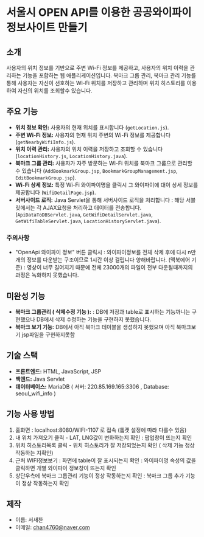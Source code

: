 # 서울시 OPEN API를 이용한 공공와이파이 정보사이트 만들기

## 소개
 사용자의 위치 정보를 기반으로 주변 Wi-Fi 정보를 제공하고, 
 사용자의 위치 이력을 관리하는 기능을 포함하는 웹 애플리케이션입니다.
  북마크 그룹 관리, 북마크 관리 기능를 통해 사용자는 자신이 선호하는 Wi-Fi 위치를 저장하고 관리하며 위치 히스토리를 이용하여 자신의 위치를 조회할수 있습니다. 

## 주요 기능
- **위치 정보 확인:** 사용자의 현재 위치를 표시합니다 (`getLocation.js`).
- **주변 Wi-Fi 정보:** 사용자의 현재 위치 주변의 Wi-Fi 정보를 제공합니다 (`getNearbyWifiInfo.js`).
- **위치 이력 관리:** 사용자의 위치 이력을 저장하고 조회할 수 있습니다 (`locationHistory.js`, `LocationHistory.java`).
- **북마크 그룹 관리:** 사용자가 자주 방문하는 Wi-Fi 위치를 북마크 그룹으로 관리할 수 있습니다 (`AddBookmarkGroup.jsp`, `BookmarkGroupManagement.jsp`, `EditBookmarkGroup.jsp`).
- **Wi-Fi 상세 정보:** 특정 Wi-Fi 와이파이명을 클릭시 그 와이파이에 대이 상세 정보를 제공합니다 (`WifiDetailPage.jsp`).
- **서버사이드 로직:** Java Servlet을 통해 서버사이드 로직을 처리합니다 : 해당 서블릿에서는 각 AJAX요청을 처리하고 데이터를 전송합니다. (`ApiDataToDBServlet.java`, `GetWifiDetailServlet.java`, `GetWifiTableServlet.java`, `LocationHistoryServlet.java`).

### 주의사항 
- "OpenApi 와이파이 정보"  버튼 클릭시 : 와이파이정보를 전체 삭제 후에 다시 n만개의 정보를 다운받는 구조이므로 1시간 이상 걸립니다 양해바랍니다. (맥북에어 기준) : 영상이 너무 길어지기 때문에 전체 23000개의 파일이 전부 다운될때까지의 과정은 녹화하지 못했습니다.



## 미완성 기능
- **북마크 그룹관리 ( 삭제수정 기능 ):** : DB에 저장과 table로 표시하는 기능까니는 구현했으나 DB에서 삭제 수정하는 기능을 구현하지 못했습니다.
- **북마크 보기 기능:** DB에서 아직 북마크 테이블을 생성하지 못했으며 아직 북마크보기 jsp파일을 구현하지못함


## 기술 스택
- **프론트엔드:** HTML, JavaScript, JSP
- **백엔드:** Java Servlet
- **데이터베이스:**  MariaDB ( 서버: 220.85.169.165:3306 , Database: seoul_wifi_info )


## 기능 사용 방법
1. 홈화면 : localhost:8080/WIFI-1107 로 접속 (톰캣 설정에 따라 다를수 있음)
2. 내 위치 가져오기 클릭 - LAT, LNG값이 변화하는지 확인 : 팝업창이 뜨는지 확인
3. 위치 히스토리목록 클릭 - 위치 히스토리가 잘 저장되었는지 확인 ( 삭제 기능 정상 작동하는 지확인)
4. 근처 WIFI정보보기 : 화면에 table이 잘 표시되는지 확인 : 와이파이명 속성의 값을 클릭하면 개별 와이파이 정보창이 뜨는지 확인
5. 상단우측에 북마크 그룹관리 기능이 정상 작동하는지 확인 : 북마크 그룹 추가 기능이 정상 작동하는지 확인



## 제작
- 이름: 서새찬
- 이메일: chan4760@naver.com
